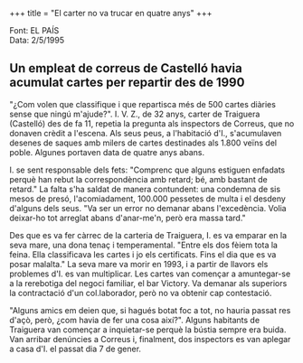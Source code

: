 +++
title = "El carter no va trucar en quatre anys"
+++

Font: EL PAÍS  
Data: 2/5/1995

## Un empleat de correus de Castelló havia acumulat cartes per repartir des de 1990

"¿Com volen que classifique i que repartisca més de 500 cartes diàries sense que ningú m'ajude?". I. V. Z., de 32 anys, carter de Traiguera (Castelló) des de fa 11, repetia la pregunta als inspectors de Correus, que no donaven crèdit a l'escena. Als seus peus, a l'habitació d'I., s'acumulaven desenes de saques amb milers de cartes destinades als 1.800 veïns del poble. Algunes portaven data de quatre anys abans.

I. se sent responsable dels fets: "Comprenc que alguns estiguen enfadats perquè han rebut la correspondència amb retard; bé, amb bastant de retard." La falta s'ha saldat de manera contundent: una condemna de sis mesos de presó, l'acomiadament, 100.000 pessetes de multa i el desdeny d'alguns dels seus. "Va ser un error no demanar abans l'excedència. Volia deixar-ho tot arreglat abans d'anar-me'n, però era massa tard."

Des que es va fer càrrec de la carteria de Traiguera, I. es va emparar en la seva mare, una dona tenaç i temperamental. "Entre els dos fèiem tota la feina. Ella classificava les cartes i jo els certificats. Fins el dia que es va posar malalta." La seva mare va morir en 1993, i a partir de llavors els problemes d'I. es van multiplicar. Les cartes van començar a amuntegar-se a la rerebotiga del negoci familiar, el bar Victory. Va demanar als superiors la contractació d'un col.laborador, però no va obtenir cap contestació.

"Alguns amics em deien que, si hagués botat foc a tot, no hauria passat res d'açò, però, ¿com havia de fer una cosa així?". Alguns habitants de Traiguera van començar a inquietar-se perquè la bústia sempre era buida. Van arribar denúncies a Correus i, finalment, dos inspectors es van aplegar a casa d'I. el passat dia 7 de gener.

